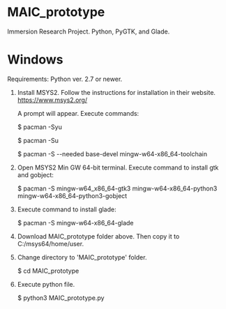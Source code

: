# MAIC_prototype
Immersion Research Project. Python, PyGTK, and Glade.



# Windows

Requirements: Python ver. 2.7 or newer.

1. Install MSYS2. Follow the instructions for installation in their website.
   https://www.msys2.org/
   
   A prompt will appear. Execute commands: 

	$ pacman -Syu
	
	$ pacman -Su
	
	$ pacman -S --needed base-devel mingw-w64-x86_64-toolchain

2. Open MSYS2 Min GW 64-bit terminal. Execute command to install gtk and gobject:

	$ pacman -S mingw-w64_x86_64-gtk3 mingw-w64-x86_64-python3 mingw-w64-x86_64-python3-gobject

3. Execute command to install glade:

	$ pacman -S mingw-w64-x86_64-glade

4. Download MAIC_prototype folder above. Then copy it to C:/msys64/home/user.

5. Change directory to 'MAIC_prototype' folder.

	$ cd MAIC_prototype

6. Execute python file.

	$ python3 MAIC_prototype.py
  


    

